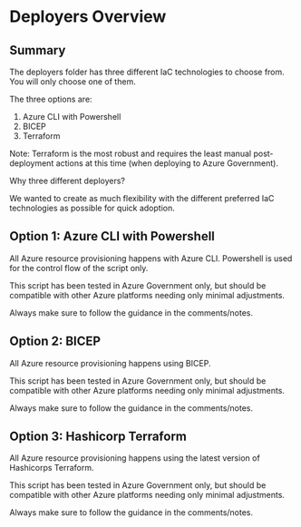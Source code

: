 # Deployers Overview

## Summary

The deployers folder has three different IaC technologies to choose from. You will only choose one of them.

The three options are:

1) Azure CLI with Powershell
2) BICEP
3) Terraform

Note: Terraform is the most robust and requires the least manual post-deployment actions at this time (when deploying to Azure Government).

Why three different deployers?

We wanted to create as much flexibility with the different preferred IaC technologies as possible for quick adoption.

## Option 1: Azure CLI with Powershell

All Azure resource provisioning happens with Azure CLI. Powershell is used for the control flow of the script only.

This script has been tested in Azure Government only, but should be compatible with other Azure platforms needing only minimal adjustments.

Always make sure to follow the guidance in the comments/notes.

## Option 2: BICEP

All Azure resource provisioning happens using BICEP.

This script has been tested in Azure Government only, but should be compatible with other Azure platforms needing only minimal adjustments.

Always make sure to follow the guidance in the comments/notes.

## Option 3: Hashicorp Terraform

All Azure resource provisioning happens using the latest version of Hashicorps Terraform.

This script has been tested in Azure Government only, but should be compatible with other Azure platforms needing only minimal adjustments.

Always make sure to follow the guidance in the comments/notes.

